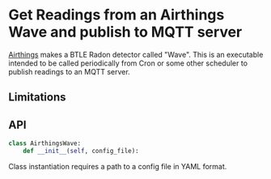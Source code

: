 # Get Readings from an Airthings Wave and publish to MQTT server

[Airthings](http://airthings.com) makes a BTLE Radon detector called "Wave". This is an executable intended to be called periodically from Cron or some other scheduler to publish readings to an MQTT server.

## Limitations
## API

```Python
class AirthingsWave:
    def __init__(self, config_file):
```

Class instantiation requires a path to a config file in YAML format.

